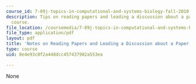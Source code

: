 ```yaml
---
course_id: 7-89j-topics-in-computational-and-systems-biology-fall-2010
description: Tips on reading papers and leading a discussion about a paper for the
  course.
file_location: /coursemedia/7-89j-topics-in-computational-and-systems-biology-fall-2010/8e4e93c0f2a448dcc457437902a553ea_MIT7_89JF10_Notes_on_Read.pdf
file_type: application/pdf
layout: pdf
title: 'Notes on Reading Papers and Leading a Discussion about a Paper '
type: course
uid: 8e4e93c0f2a448dcc457437902a553ea

---
```

None